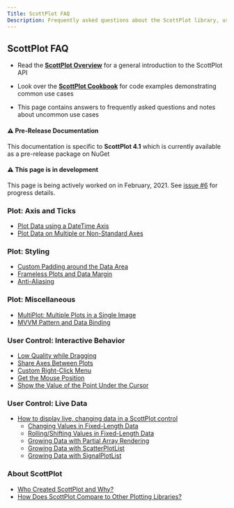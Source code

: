 ```yaml
---
Title: ScottPlot FAQ
Description: Frequently asked questions about the ScottPlot library, user controls, and implementation suggestions.
---
```


## ScottPlot FAQ

* Read the [**ScottPlot Overview**](https://swharden.com/scottplot/overview) for a general introduction to the ScottPlot API

* Look over the [**ScottPlot Cookbook**](https://swharden.com/scottplot/cookbook) for code examples demonstrating common use cases

* This page contains answers to frequently asked questions and notes about uncommon use cases

<div class="alert alert-warning" role="alert">
  <h4 class="alert-heading">⚠️ Pre-Release Documentation</h4>
  This documentation is specific to <strong>ScottPlot 4.1</strong> which is currently available as a pre-release package on NuGet
</div>

<div class="alert alert-primary" role="alert">
  <h4 class="alert-heading">⚠️ This page is in development</h4>
  This page is being actively worked on in February, 2021. See <a href="https://github.com/ScottPlot/Website/issues/6">issue #6</a> for progress details.
</div>

### Plot: Axis and Ticks
* [Plot Data using a DateTime Axis](datetime)
* [Plot Data on Multiple or Non-Standard Axes](multi-axis)

### Plot: Styling
* [Custom Padding around the Data Area](padding)
* [Frameless Plots and Data Margin](padding/#frameless-plot)
* [Anti-Aliasing](anti-aliasing)

### Plot: Miscellaneous
* [MultiPlot: Multiple Plots in a Single Image](multiplot)
* [MVVM Pattern and Data Binding](mvvm)

### User Control: Interactive Behavior
* [Low Quality while Dragging](anti-aliasing)
* [Share Axes Between Plots](shared-axes)
* [Custom Right-Click Menu](right-click-menu)
* [Get the Mouse Position](mouse-position)
* [Show the Value of the Point Under the Cursor](mouse-position#highlight-the-data-point-near-the-cursor)

### User Control: Live Data
* [How to display live, changing data in a ScottPlot control](live-data)
  * [Changing Values in Fixed-Length Data](live-data/#changing-fixed-length-data)
  * [Rolling/Shifting Values in Fixed-Length Data](live-data/#rolling-fixed-length-data)
  * [Growing Data with Partial Array Rendering](live-data/#growing-data-with-partial-array-rendering)
  * [Growing Data with ScatterPlotList](live-data/#growing-data-with-scatterplotlist)
  * [Growing Data with SignalPlotList](live-data/#growing-data-with-signalplotlist)

### About ScottPlot
* [Who Created ScottPlot and Why?](history)
* [How Does ScottPlot Compare to Other Plotting Libraries?](compare)